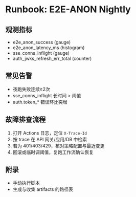# Runbook: E2E-ANON Nightly

## 观测指标
- e2e_anon_success (gauge)
- e2e_anon_latency_ms (histogram)
- sse_conns_inflight (gauge)
- auth_jwks_refresh_err_total (counter)

## 常见告警
- 夜跑失败连续≥2次
- sse_conns_inflight 长时间 > 阈值
- auth.token_* 错误环比突增

## 故障排查流程
1. 打开 Actions 日志，定位 `X-Trace-Id`
2. 按 trace 在 API 网关/应用/DB 中检索
3. 若为 401/403/429，核对策略配置与最近变更
4. 回滚或临时调阈值，复跑工作流确认恢复

## 附录
- 手动执行脚本
- 生成与收集 artifacts 的路径表
